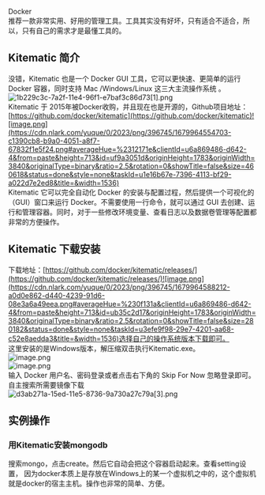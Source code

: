 Docker<br />推荐一款非常实用、好用的管理工具。工具其实没有好坏，只有适合不适合，所以，只有自己的需求才是最懂工具的。
<a name="SaICs"></a>
## Kitematic 简介
没错，Kitematic 也是一个 Docker GUI 工具，它可以更快速、更简单的运行 Docker 容器，同时支持 Mac /Windows/Linux 这三大主流操作系统 。<br />![1b229c3c-7a2f-11e4-96f1-e7baf3c86d73[1].png](https://cdn.nlark.com/yuque/0/2023/png/396745/1679964521766-4ad3b13a-90c4-422e-bffd-c9688ad82f6f.png#averageHue=%231b272d&clientId=u6a869486-d642-4&from=ui&id=u466c89c0&originHeight=84&originWidth=371&originalType=binary&ratio=2.5&rotation=0&showTitle=false&size=7571&status=done&style=none&taskId=u2fd28c30-544a-451a-8a09-41f016de3ba&title=)<br />Kitematic 于 2015年被Docker收购，并且现在也是开源的，Github项目地址：[https://github.com/docker/kitematic](https://github.com/docker/kitematic)![image.png](https://cdn.nlark.com/yuque/0/2023/png/396745/1679964554703-c1390cb8-b9a0-4051-a8f7-67832f1e5f24.png#averageHue=%2312171e&clientId=u6a869486-d642-4&from=paste&height=713&id=uf9a3051d&originHeight=1783&originWidth=3840&originalType=binary&ratio=2.5&rotation=0&showTitle=false&size=460618&status=done&style=none&taskId=u1e16b67e-7396-4113-bf29-a022d7e2ed8&title=&width=1536)<br />Kitematic 它可以完全自动化 Docker 的安装与配置过程，然后提供一个可视化的（GUI）窗口来运行 Docker。不需要使用一行命令，就可以通过 GUI 去创建、运行和管理容器。同时，对于一些修改环境变量、查看日志以及数据卷管理等配置都非常的方便操作。
<a name="gYvLB"></a>
## Kitematic 下载安装
下载地址：[https://github.com/docker/kitematic/releases/](https://github.com/docker/kitematic/releases/)![image.png](https://cdn.nlark.com/yuque/0/2023/png/396745/1679964588212-a0d0e862-d440-4239-91d6-08e3a6a49eea.png#averageHue=%230f131a&clientId=u6a869486-d642-4&from=paste&height=713&id=ub35c2d17&originHeight=1783&originWidth=3840&originalType=binary&ratio=2.5&rotation=0&showTitle=false&size=280182&status=done&style=none&taskId=u3efe9f98-29e7-4201-aa68-c52e8aedda3&title=&width=1536)选择自己的操作系统版本下载即可。<br />这里安装的是Windows版本，解压缩双击执行Kitematic.exe。<br />![image.png](https://cdn.nlark.com/yuque/0/2023/png/396745/1679966010777-ca7b1205-7f5c-4d3b-8955-c4166065f63e.png#averageHue=%23f9f8f6&clientId=u6a869486-d642-4&from=paste&height=424&id=u0a4b3243&originHeight=1060&originWidth=1787&originalType=binary&ratio=2.5&rotation=0&showTitle=false&size=309454&status=done&style=none&taskId=uf74beb23-55c0-43a7-8fbb-34a6685faa3&title=&width=714.8)<br />![image.png](https://cdn.nlark.com/yuque/0/2023/png/396745/1679966031117-1455a1a1-2228-4004-a6f2-890ba9c0e674.png#averageHue=%23fefdfd&clientId=u6a869486-d642-4&from=paste&height=680&id=uc758e2ac&originHeight=1700&originWidth=2700&originalType=binary&ratio=2.5&rotation=0&showTitle=false&size=208155&status=done&style=none&taskId=ud3c654ae-9c78-47cd-a339-dd9166d499f&title=&width=1080)<br />输入 Docker 用户名、密码登录或者点击右下角的 Skip For Now 忽略登录即可。<br />自主搜索所需要镜像下载<br />![d3ab271a-15ed-11e5-8736-9a730a27c79a[3].png](https://cdn.nlark.com/yuque/0/2023/png/396745/1679966337321-13535379-7d94-4d4b-ac19-ab333672cdea.png#averageHue=%23b6b1ad&clientId=u6a869486-d642-4&from=ui&id=uabece8e4&originHeight=1620&originWidth=2872&originalType=binary&ratio=2.5&rotation=0&showTitle=false&size=654927&status=done&style=none&taskId=u95dff5c6-91ef-444f-a141-a8af082a652&title=)
<a name="L6Ftz"></a>
## 实例操作
<a name="iCUl7"></a>
### 用Kitematic安装mongodb
搜索mongo，点击create。然后它自动会把这个容器启动起来。查看setting设置， 因为docker本质上是存放在Windows上的某一个虚拟机之中的，这个虚拟机就是docker的宿主主机。操作也非常的简单、方便。
